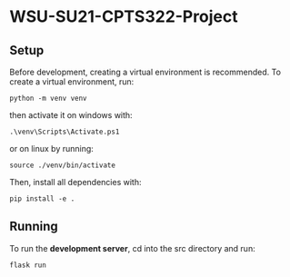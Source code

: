 # WSU-SU21-CPTS322-Project

## Setup
Before development, creating a virtual environment is recommended.
To create a virtual environment, run:
````
python -m venv venv
````
then activate it on windows with:
````
.\venv\Scripts\Activate.ps1
````
or on linux by running:
````
source ./venv/bin/activate
````

Then, install all dependencies with:
````
pip install -e .
````
## Running

To run the **development server**, cd into the src directory and run:
````
flask run
````